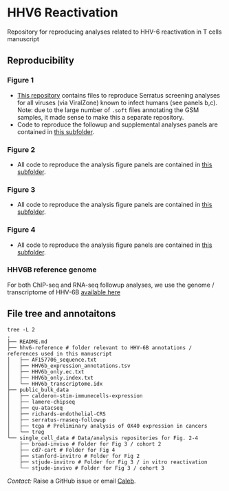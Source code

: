 # HHV6 Reactivation
Repository for reproducing analyses related to HHV-6 reactivation in T cells manuscript

## Reproducibility

### Figure 1
- [This repository](https://github.com/caleblareau/serratus-reactivation-screen) contains files to reproduce Serratus screening analyses for all viruses (via ViralZone) known to infect humans (see panels b,c). Note: due to the large number of `.soft` files annotating the GSM samples, it made sense to make this a separate repository.
- Code to reproduce the followup and supplemental analyses panels are contained in [this subfolder](https://github.com/caleblareau/hhv6-reactivation/tree/main/public_bulk_data).

### Figure 2
- All code to reproduce the analysis figure panels are contained in [this subfolder](https://github.com/caleblareau/hhv6-reactivation/tree/main/single_cell_data/stanford-invitro/code).

### Figure 3
- All code to reproduce the analysis figure panels are contained in [this subfolder](https://github.com/caleblareau/hhv6-reactivation/tree/main/single_cell_data/broad-invivo/code).

### Figure 4
- All code to reproduce the analysis figure panels are contained in [this subfolder](https://github.com/caleblareau/hhv6-reactivation/tree/main/single_cell_data/cd7-cart/code).



### HHV6B reference genome

For both ChIP-seq and RNA-seq followup analyses, we use the genome / transcriptome of HHV-6B [available here](https://www.ncbi.nlm.nih.gov/nuccore/AF157706)

## File tree and annotaitons

```
tree -L 2     
.
├── README.md
├── hhv6-reference # folder relevant to HHV-6B annotations / references used in this manuscript
│   ├── AF157706_sequence.txt
│   ├── HHV6b_expression_annotations.tsv 
│   ├── HHV6b_only.ec.txt
│   ├── HHV6b_only.index.txt
│   └── HHV6b_transcriptome.idx
├── public_bulk_data
│   ├── calderon-stim-immunecells-expression
│   ├── lamere-chipseq
│   ├── qu-atacseq
│   ├── richards-endothelial-CRS
│   ├── serratus-rnaseq-followup
│   ├── tcga # Preliminary analysis of OX40 expression in cancers
│   └── treg
└── single_cell_data # Data/analysis repositories for Fig. 2-4
    ├── broad-invivo # Folder for Fig 3 / cohort 2
    ├── cd7-cart # Folder for Fig 4
    ├── stanford-invitro # Folder for Fig 2
    ├── stjude-invitro # Folder for Fig 3 / in vitro reactivation
    └── stjude-invivo # Folder for Fig 3 / cohort 3
```

*Contact:* Raise a GitHub issue or email [Caleb](mailto:clareau@stanford.edu).

<br>
